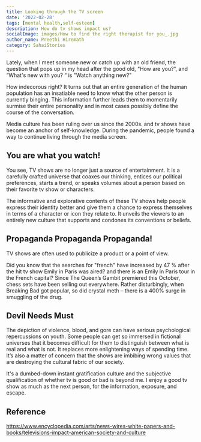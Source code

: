 ```yaml
---  
title: Looking through the TV screen
date: '2022-02-28'  
tags: [mental health,self-esteem]  
description: How do tv shows impact us? 
socialImage: images/How to find the right therapist for you_.jpg
author_name: Preethi Hiremath
category: SahaiStories
---  
```

Lately, when I meet someone new or catch up with an old friend, the question that pops up in my head after the good old, “How are you?”, and “What's new with you? “ is "Watch anything new?"

How indecorous right?
It turns out that an entire generation of the human population has an insatiable need to know what the other person is currently binging. This information further leads them to momentarily surmise their entire personality and in most cases possibly define the course of the conversation.

Media culture has been ruling over us since the 2000s. and tv shows have become an anchor of self-knowledge. During the pandemic, people found a way to continue living through the media screen.  


## You are what you watch!

You see, TV shows are no longer just a source of entertainment. It is a carefully crafted universe that coaxes our thinking, entices our political preferences, starts a trend, or speaks volumes about a person based on their favorite tv show or characters. 

The informative and explorative contents of these TV shows help people express their identity better and give them a chance to express themselves in terms of a character or icon they relate to. It unveils the viewers to an entirely new culture that supports and condones its conventions or beliefs. 

## Propaganda Propaganda Propaganda!

TV shows are often used to publicize a product or a point of view.

Did you know that the searches for "french" have increased by 47 % after the hit tv show Emily in Paris was aired? and there is an Emily in Paris tour in the French capital? Since The Queen’s Gambit premiered this October, chess sets have been selling out everywhere. Rather disturbingly, when Breaking Bad got popular, so did crystal meth – there is a 400% surge in smuggling of the drug.


## Devil Needs Must

The depiction of violence, blood, and gore can have serious psychological repercussions on youth. Some people can get so immersed in fictional universes that it becomes difficult for them to distinguish between what is real and what is not. It replaces more enlightening ways of spending time. It’s also a matter of concern that the shows are imbibing wrong values that are destroying the cultural fabric of our society. 


It's a dumbed-down instant gratification culture and the subjective qualification of whether tv is good or bad is beyond me. I enjoy a good tv show as much as the next person, for the information, exposure, and escape.


## Reference

https://www.encyclopedia.com/arts/news-wires-white-papers-and-books/televisions-impact-american-society-and-culture

